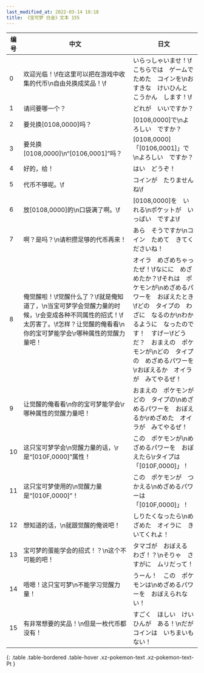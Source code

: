 ```yaml
---
last_modified_at: 2022-03-14 18:18
title: 《宝可梦 白金》文本 155
---
```

| 编号 | 中文 | 日文 |
| ---- | ---- | ---- |
| 0 | 欢迎光临！\f在这里可以把在游戏中收集的代币\n自由兑换成奖品！\f | いらっしゃいませ！\fこちらでは　ゲームで　ためた　コインを\nおすきな　けいひんと　こうかん　します！\f |
| 1 | 请问要哪一个？ | どれが　いいですか？ |
| 2 | 要兑换[0108,0000]吗？ | [0108,0000]で\nよろしい　ですか？ |
| 3 | 要兑换[0108,0000]\n“[0106,0001]”吗？ | [0108,0000]「[0106,0001]」で\nよろしい　ですか？ |
| 4 | 好的，给！ | はい　どうぞ！ |
| 5 | 代币不够呢。\f | コインが　たりませんね\f |
| 6 | 放[0108,0000]的\n口袋满了啊。\f | [0108,0000]を　いれる\nポケットが　いっぱい　ですよ\f |
| 7 | 啊？是吗？\n请积攒足够的代币再来！ | あら　そうですか\nコイン　ためて　きてくださいね！ |
| 8 | 俺觉醒啦！\f觉醒什么了？\f就是俺知道了，\n当宝可梦学会觉醒力量的时候，\r会变成各种不同属性的招式！\f太厉害了。\f怎样？让觉醒的俺看看\n你的宝可梦能学会\r哪种属性的觉醒力量吧！ | オイラ　めざめちゃったぜ！\fなにに　めざめたか？\fそれは　ポケモンが\nめざめるパワーを　おぼえたとき\fどの　タイプの　わざに　なるのか\nわかるように　なったのです！　すげー\fどうだ？　おまえの　ポケモンが\nどの　タイプの　めざめるパワーを\rおぼえるか　オイラが　みてやるぜ！ |
| 9 | 让觉醒的俺看看\n你的宝可梦能学会\r哪种属性的觉醒力量吧！ | おまえの　ポケモンが　どの　タイプの\nめざめるパワーを　おぼえるか\rめざめた　オイラが　みてやるぜ！ |
| 10 | 这只宝可梦学会\n觉醒力量的话，\r是“[010F,0000]”属性！ | この　ポケモンが\nめざめるパワーを　おぼえたら\rタイプは　「[010F,0000]」！ |
| 11 | 这只宝可梦使用的\n觉醒力量是“[010F,0000]”！ | この　ポケモンが　つかえる\nめざめるパワーは　「[010F,0000]」！ |
| 12 | 想知道的话，\n就跟觉醒的俺说吧！ | しりたくなったら\nめざめた　オイラに　きいてくれよ！ |
| 13 | 宝可梦的蛋能学会的招式！？\n这个不可能的吧！ | タマゴが　おぼえる　わざ！？\nそりゃ　さすがに　ムリだって！ |
| 14 | 唔嗯！这只宝可梦\n不能学习觉醒力量！ | うーん！　この　ポケモンは\nめざめるパワーを　おぼえられない！ |
| 15 | 有非常想要的奖品！\n但是一枚代币都没有！ | すごく　ほしい　けいひんが　ある！\nだが　コインは　いちまいも　ない！ |
{: .table .table-bordered .table-hover .xz-pokemon-text .xz-pokemon-text-Pt }